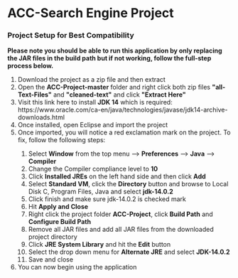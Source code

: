# ACC-Search Engine Project

<h3>Project Setup for Best Compatibility</h3>

**Please note you should be able to run this application by only replacing the JAR files in the build path but if not working, follow the full-step process below.**

<ol>
<li>Download the project as a zip file and then extract</li>
<li>Open the <strong>ACC-Project-master</strong> folder and right click both zip files <strong>"all-Text-Files"</strong> and <strong>"cleaned-text"</strong> and click <strong>"Extract Here"</strong></li>
  <li>Visit this link here to install <strong>JDK 14</strong> which is required:</li>
https://www.oracle.com/ca-en/java/technologies/javase/jdk14-archive-downloads.html
<li>Once installed, open Eclipse and import the project</li>
<li>Once imported, you will notice a red exclamation mark on the project. To fix, follow the following steps:</li>
<ol>
<li>Select <strong>Window</strong> from the top menu --> <strong>Preferences</strong> --> <strong>Java</strong> --> <strong>Compiler</strong></li>
<li>Change the Compiler compliance level to <strong>10</strong></li>
<li>Click <strong>Installed JREs</strong> on the left hand side and then click <strong>Add</strong></li>
<li>Select <strong>Standard VM</strong>, click the <strong>Directory</strong> button and browse to Local Disk C, Program Files, Java and select <strong>jdk-14.0.2</strong></li>
<li>Click finish and make sure jdk-14.0.2 is checked mark</li>
<li>Hit <strong>Apply and Close</strong></li>
<li>Right click the project folder <strong>ACC-Project</strong>, click <strong>Build Path</strong> and <strong>Configure Build Path</strong></li>
<li>Remove all JAR files and add all JAR files from the downloaded project directory</li>
<li>Click <strong>JRE System Library</strong> and hit the <strong>Edit</strong> button</li>
<li>Select the drop down menu for <strong>Alternate JRE</strong> and select <strong>JDK-14.0.2</strong></li>
<li>Save and close</li>
</ol>
<li>You can now begin using the application</li>
</ol>
